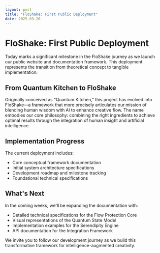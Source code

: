 ```yaml
---
layout: post
title: "FloShake: First Public Deployment"
date: 2025-03-26
---
```


# FloShake: First Public Deployment

Today marks a significant milestone in the FloShake journey as we launch our public website and documentation framework. This deployment represents the transition from theoretical concept to tangible implementation.

## From Quantum Kitchen to FloShake

Originally conceived as "Quantum Kitchen," this project has evolved into FloShake—a framework that more precisely articulates our mission of blending human wisdom with AI to enhance creative flow. The name embodies our core philosophy: combining the right ingredients to achieve optimal results through the integration of human insight and artificial intelligence.

## Implementation Progress

The current deployment includes:
- Core conceptual framework documentation
- Initial system architecture specifications
- Development roadmap and milestone tracking
- Foundational technical specifications

## What's Next

In the coming weeks, we'll be expanding the documentation with:
- Detailed technical specifications for the Flow Protection Core
- Visual representations of the Quantum State Model
- Implementation examples for the Serendipity Engine
- API documentation for the Integration Framework

We invite you to follow our development journey as we build this transformative framework for intelligence-augmented creativity.